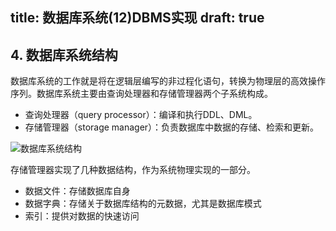 ﻿title: 数据库系统(12)DBMS实现
draft: true
---

## 4. 数据库系统结构 ##

数据库系统的工作就是将在逻辑层编写的非过程化语句，转换为物理层的高效操作序列。数据库系统主要由查询处理器和存储管理器两个子系统构成。

* 查询处理器（query processor）：编译和执行DDL、DML。
* 存储管理器（storage manager）：负责数据库中数据的存储、检索和更新。

![数据库系统结构](http://sweeat.me/数据库系统结构.JPG)

存储管理器实现了几种数据结构，作为系统物理实现的一部分。

* 数据文件：存储数据库自身
* 数据字典：存储关于数据库结构的元数据，尤其是数据库模式
* 索引：提供对数据的快速访问


